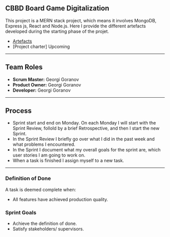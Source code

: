 ##  CBBD Board Game Digitalization

This project is a MERN stack project, which means it involves MongoDB, Express js, React and Node.js.
Here I provide the different artefacts developed during the starting phase of the projet.


- [Artefacts](/artefacts)
- [Project charter] Upcoming 
---
 ## Team Roles
- **Scrum Master:** Georgi Goranov
- **Product Owner:** Georgi Goranov
- **Developer:** Georgi Goranov

---
## Process
- Sprint start and end on Monday. On each Monday I will start with the Sprint Review, folloId by a brief Retrospective, and then I start the new Sprint.
- In the Sprint Review I briefly go over what I did in the past week and what problems I encountered.
- In the Sprint I document what my overall goals for the sprint are, which user stories I am going to work on.
- When a task is finished I assign myself to a new task.

---

### Definition of Done
A task is deemed complete when:
- All features have achieved production quality.

### Sprint Goals
- Achieve the definition of done.
- Satisfy stakeholders/ supervisors.
